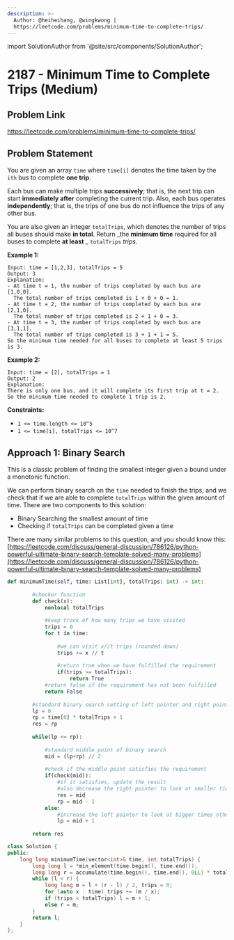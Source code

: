 ```yaml
---
description: >-
  Author: @heiheihang, @wingkwong |
  https://leetcode.com/problems/minimum-time-to-complete-trips/
---
```


import SolutionAuthor from '@site/src/components/SolutionAuthor';

# 2187 - Minimum Time to Complete Trips (Medium)

## Problem Link

https://leetcode.com/problems/minimum-time-to-complete-trips/

## Problem Statement

You are given an array `time` where `time[i]` denotes the time taken by the `ith` bus to complete **one trip**.

Each bus can make multiple trips **successively**; that is, the next trip can start **immediately after** completing the current trip. Also, each bus operates **independently**; that is, the trips of one bus do not influence the trips of any other bus.

You are also given an integer `totalTrips`, which denotes the number of trips all buses should make **in total**. Return \_the **minimum time** required for all buses to complete **at least** \_ `totalTrips` _trips_.

**Example 1:**

```
Input: time = [1,2,3], totalTrips = 5
Output: 3
Explanation:
- At time t = 1, the number of trips completed by each bus are [1,0,0]. 
  The total number of trips completed is 1 + 0 + 0 = 1.
- At time t = 2, the number of trips completed by each bus are [2,1,0]. 
  The total number of trips completed is 2 + 1 + 0 = 3.
- At time t = 3, the number of trips completed by each bus are [3,1,1]. 
  The total number of trips completed is 3 + 1 + 1 = 5.
So the minimum time needed for all buses to complete at least 5 trips is 3.
```

**Example 2:**

```
Input: time = [2], totalTrips = 1
Output: 2
Explanation:
There is only one bus, and it will complete its first trip at t = 2.
So the minimum time needed to complete 1 trip is 2. 
```

**Constraints:**

* `1 <= time.length <= 10^5`
* `1 <= time[i], totalTrips <= 10^7`

## Approach 1: Binary Search

This is a classic problem of finding the smallest integer given a bound under a monotonic function.

We can perform binary search on the `time` needed to finish the trips, and we check that if we are able to complete `totalTrips` within the given amount of time. There are two components to this solution:

* Binary Searching the smallest amount of time
* Checking if `totalTrips` can be completed given a time

There are many similar problems to this question, and you should know this: [https://leetcode.com/discuss/general-discussion/786126/python-powerful-ultimate-binary-search-template-solved-many-problems](https://leetcode.com/discuss/general-discussion/786126/python-powerful-ultimate-binary-search-template-solved-many-problems)

<SolutionAuthor name="@heiheihang"/>

```python
def minimumTime(self, time: List[int], totalTrips: int) -> int:
        
        #checker function
        def check(x):
            nonlocal totalTrips
            
            #keep track of how many trips we have visited
            trips = 0
            for t in time:
            
                #we can visit x//t trips (rounded down)
                trips += x // t
                
                #return true when we have fulfilled the requirement
                if(trips >= totalTrips):
                    return True
            #return false if the requirement has not been fulfilled
            return False
        
        #standard binary search setting of left pointer and right pointer
        lp = 0
        rp = time[0] * totalTrips + 1
        res = rp
        
        while(lp <= rp):
            
            #standard middle point of binary search
            mid = (lp+rp) // 2
            
            #check if the middle point satisfies the requirement
            if(check(mid)):
                #if it satisfies, update the result
                #also decrease the right pointer to look at smaller times
                res = mid
                rp = mid - 1
            else:
                #increase the left pointer to look at bigger times otherwise
                lp = mid + 1
                
        return res
```

<SolutionAuthor name="@wingkwong"/>

```cpp
class Solution {
public:
    long long minimumTime(vector<int>& time, int totalTrips) {
        long long l = *min_element(time.begin(), time.end());
        long long r = accumulate(time.begin(), time.end(), 0LL) * totalTrips;
        while (l < r) {
            long long m = l + (r - l) / 2, trips = 0;
            for (auto x : time) trips += (m / x);
            if (trips < totalTrips) l = m + 1;
            else r = m;
        }
        return l;
    }
};
```
